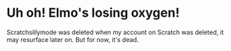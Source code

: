 # Uh oh! Elmo's losing oxygen!
Scratchsillymode was deleted when my account on Scratch was deleted, it may resurface later on. But for now, it's dead.
